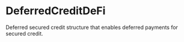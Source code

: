 # DeferredCreditDeFi
Deferred secured credit structure that enables deferred payments for secured credit.
